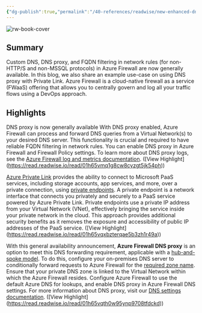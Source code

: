 ```yaml
---
{"dg-publish":true,"permalink":"/40-references/readwise/new-enhanced-dns-features-in-azure-firewall-now-generally-available/","tags":["rw/articles"]}
---
```


![rw-book-cover](https://readwise-assets.s3.amazonaws.com/media/uploaded_book_covers/profile_921743/d944b156-02e4-4e7b-94d3-94e85d72d8c7.webp)

## Summary

Custom DNS, DNS proxy, and FQDN filtering in network rules (for non-HTTP/S and non-MSSQL protocols) in Azure Firewall are now generally available. In this blog, we also share an example use-case on using DNS proxy with Private Link. Azure Firewall is a cloud-native firewall as a service (FWaaS) offering that allows you to centrally govern and log all your traffic flows using a DevOps approach.

## Highlights

DNS proxy is now generally available
With DNS proxy enabled, Azure Firewall can process and forward DNS queries from a Virtual Network(s) to your desired DNS server. This functionality is crucial and required to have reliable FQDN filtering in network rules. You can enable DNS proxy in Azure Firewall and Firewall Policy settings. To learn more about DNS proxy logs, see the [Azure Firewall log and metrics documentation](https://docs.microsoft.com/en-us/azure/firewall/logs-and-metrics). ([View Highlight] (https://read.readwise.io/read/01h65vmq1g8cw8cyzgt5jk54ph))


[Azure Private Link](https://docs.microsoft.com/en-us/azure/private-link/private-link-overview) provides the ability to connect to Microsoft PaaS services, including storage accounts, app services, and more, over a private connection, using [private endpoints](https://docs.microsoft.com/en-us/azure/private-link/private-endpoint-overview). A private endpoint is a network interface that connects you privately and securely to a PaaS service powered by Azure Private Link. Private endpoints use a private IP address from your Virtual Network (VNet), effectively bringing the service inside your private network in the cloud. This approach provides additional security benefits as it removes the exposure and accessibility of public IP addresses of the PaaS service. ([View Highlight] (https://read.readwise.io/read/01h65vqxbzterqae5b3zh1r49a))


With this general availability announcement, **Azure Firewall DNS proxy** is an option to meet this DNS forwarding requirement, applicable with a [hub-and-spoke model](https://docs.microsoft.com/en-us/azure/architecture/reference-architectures/hybrid-networking/hub-spoke). To do this, configure your on-premises DNS server to conditionally forward requests to Azure Firewall for the [required zone name](https://docs.microsoft.com/en-us/azure/private-link/private-endpoint-dns#azure-services-dns-zone-configuration). Ensure that your private DNS zone is linked to the Virtual Network within which the Azure Firewall resides. Configure Azure Firewall to use the default Azure DNS for lookups, and enable DNS proxy in Azure Firewall DNS settings. For more information about DNS proxy, visit our [DNS settings documentation](https://docs.microsoft.com/en-us/azure/firewall/dns-settings). ([View Highlight] (https://read.readwise.io/read/01h65vqth0w95ynp9708tfdckd))


